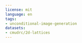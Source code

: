 ```yaml
---
license: mit
language: en
tags:
- unconditional-image-generation
datasets:
- cmudrc/2d-lattices
---
```

